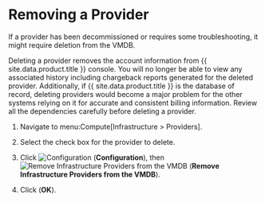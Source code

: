 # Removing a Provider

If a provider has been decommissioned or requires some troubleshooting,
it might require deletion from the VMDB.

Deleting a provider removes the account information from {{ site.data.product.title }}
console. You will no longer be able to view any associated history
including chargeback reports generated for the deleted provider.
Additionally, if {{ site.data.product.title }} is the database of record, deleting
providers would become a major problem for the other systems relying on
it for accurate and consistent billing information. Review all the
dependencies carefully before deleting a provider.

1.  Navigate to menu:Compute\[Infrastructure \> Providers\].

2.  Select the check box for the provider to delete.

3.  Click ![Configuration](../images/1847.png) (**Configuration**), then
    ![Remove Infrastructure Providers from the VMDB](../images/2098.png)
    (**Remove Infrastructure Providers from the VMDB**).

4.  Click (**OK**).

